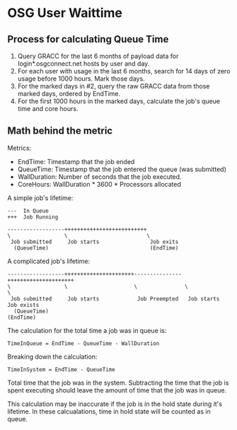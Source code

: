 OSG User Waittime
=================


Process for calculating Queue Time
----------------------------------

1. Query GRACC for the last 6 months of payload data for login*.osgconnect.net hosts by user and day.
2. For each user with usage in the last 6 months, search for 14 days of zero usage before 1000 hours.  Mark those days.
3. For the marked days in #2, query the raw GRACC data from those marked days, ordered by EndTime.
4. For the first 1000 hours in the marked days, calculate the job's queue time and core hours.


Math behind the metric
----------------------

Metrics:
* EndTime: Timestamp that the job ended
* QueueTime: Timestamp that the job entered the queue (was submitted)
* WallDuration: Number of seconds that the job executed.
* CoreHours: WallDuration * 3600 * Processors allocated

A simple job's lifetime:

    ---  In Queue
    +++  Job Running

    ------------------++++++++++++++++++++++++++
    \                 \                         \
     Job submitted     Job starts                Job exits
      (QueueTime)                                (EndTime)

A complicated job's lifetime:

    ------------------++++++++++++++++++++++---------------+++++++++++++++++++++
    \                 \                     \               \                   \
     Job submitted     Job starts            Job Preempted   Job starts          Job exists
      (QueueTime)                                                                (EndTime)



The calculation for the total time a job was in queue is:

    TimeInQueue = EndTime - QueueTime - WallDuration

Breaking down the calculation:

    TimeInSystem = EndTime - QueueTime

Total time that the job was in the system.  Subtracting the time that the job is spent executing should leave the amount of time that the job was in queue.

This calculation may be inaccurate if the job is in the hold state during it's lifetime.  In these calcualations, time in hold state will be counted as in queue.


